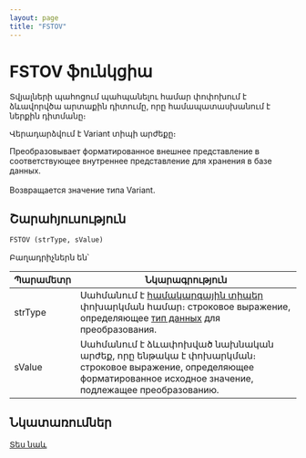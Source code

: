 ```yaml
---
layout: page
title: "FSTOV"
---
```


# FSTOV ֆունկցիա

Տվյալների պահոցում պահպանելու համար փոփոխում է ձևավորվծա արտաքին դիտումը, որը համապատասխանում է ներքին դիտմանը։ 

Վերադարձվում է Variant տիպի արժեքը։

Преобразовывает форматированное внешнее представление в соответствующее внутреннее представление для хранения в базе данных. <br>
<br>
Возвращается значение типа Variant.



## Շարահյուսություն

```vb
FSTOV (strType, sValue)
```

Բաղադրիչներն են՝


| Պարամետր | Նկարագրություն |
|--|--|
| strType | Սահմանում է [համակարգային տիպեր](../../../types.md) փոխարկման համար։ строковое выражение, определяющее [тип данных](../../../types.html) для преобразования. |
| sValue | Սահմանում է ձևափոխված նախնական արժեք, որը ենթակա է փոխարկման։ строковое выражение, определяющее форматированное исходное значение, подлежащее преобразованию. |


## Նկատառումներ

[Տես նաև](../../../functions.html)
